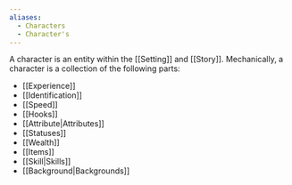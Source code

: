 ```yaml
---
aliases:
  - Characters
  - Character's
---
```

A character is an entity within the [[Setting]] and [[Story]]. Mechanically, a character is a collection of the following parts:
- [[Experience]]
- [[Identification]]
- [[Speed]]
- [[Hooks]]
- [[Attribute|Attributes]]
- [[Statuses]]
- [[Wealth]]
- [[Items]]
- [[Skill|Skills]]
- [[Background|Backgrounds]]